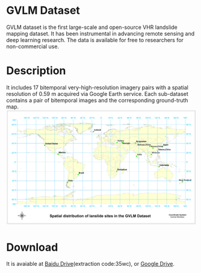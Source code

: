 
# GVLM Dataset

GVLM dataset is the first large-scale and open-source VHR landslide mapping dataset.
It has been instrumental in advancing remote sensing and deep learning research. The data is available for free to researchers for non-commercial use.

# Description
It includes 17 bitemporal very-high-resolution imagery pairs with a spatial resolution of 0.59 m acquired via Google Earth service. Each sub-dataset contains a pair of bitemporal images and the corresponding ground-truth map. 
![Locations](https://github.com/ZXK-RS/GVLM/blob/main/loc.png)

# Download
It is avaiable at  [Baidu Drive](https://pan.baidu.com/s/1obnekFDbRbW0vFPXIXzOuA)(extraction code:35wc), or [Google Drive](https://drive.google.com/file/d/1Plebf2UkMMn7SwguWgZQLvdcnxQTCyV_/view?usp=sharing).

